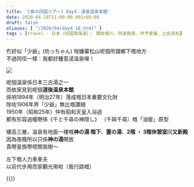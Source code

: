 ```yaml
---
title: '[食の四国ツアー] Day4：道後温泉本館'
date: 2020-04-18T11:09:00.001+08:00
draft: false
aliases: [ "/2020/04/day4_18.html" ]
tags : [travel - 日本（四国南海道）・ 讚岐香川、阿波徳島、伊予愛媛、土佐高知]
---
```


冇好似「少爺」(坊っちゃん) 咁嫌棄松山呢個所謂鄉下嘅地方  
不過同佢一樣：我都好鍾意浸溫泉㗎！  

![](/images/shikoku4i.jpg)

呢個溫泉係日本三古湯之一  
而依家見到呢個**道後温泉本館**  
係响1894年（明治27年）落成嘅日本重要文化財  
除咗1906年畀「少爺」無比嘅讚絕  
1950年（昭和25年）仲有昭和天皇入浴過  
都有形容過幢嘢係《千と千尋の神隠し》 （千與千尋）嘅「油屋」原型  
  
樓高三層，溫泉有地面一樓嘅**神の湯 階下**、**霊の湯**、**2階 ・ 3階休憩室**同**又新殿**  
因為夜晚所以只係**神の湯**開放  
貴嘢皇族嘢唔關我樹～  
  
左下嘅人力車車夫  
以前代步用而家觀光用啦（我行路嘅）  
  
{{<shikoku>}}
  
